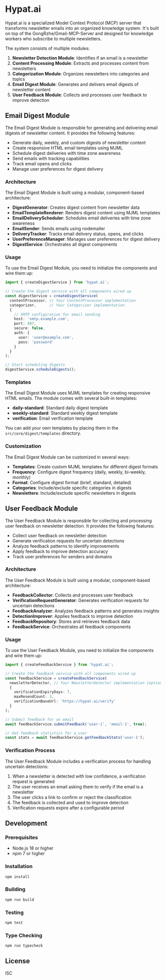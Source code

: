 # Hypat.ai

Hypat.ai is a specialized Model Context Protocol (MCP) server that transforms newsletter emails into an organized knowledge system. It's built on top of the GongRzhe/Gmail-MCP-Server and designed for knowledge workers who subscribe to multiple newsletters.

The system consists of multiple modules:

1. **Newsletter Detection Module**: Identifies if an email is a newsletter
2. **Content Processing Module**: Extracts and processes content from newsletters
3. **Categorization Module**: Organizes newsletters into categories and topics
4. **Email Digest Module**: Generates and delivers email digests of newsletter content
5. **User Feedback Module**: Collects and processes user feedback to improve detection

## Email Digest Module

The Email Digest Module is responsible for generating and delivering email digests of newsletter content. It provides the following features:

- Generate daily, weekly, and custom digests of newsletter content
- Create responsive HTML email templates using MJML
- Schedule digest deliveries with time zone awareness
- Send emails with tracking capabilities
- Track email opens and clicks
- Manage user preferences for digest delivery

### Architecture

The Email Digest Module is built using a modular, component-based architecture:

- **DigestGenerator**: Creates digest content from newsletter data
- **EmailTemplateRenderer**: Renders digest content using MJML templates
- **EmailDeliveryScheduler**: Schedules email deliveries with time zone awareness
- **EmailSender**: Sends emails using nodemailer
- **DeliveryTracker**: Tracks email delivery status, opens, and clicks
- **UserPreferenceManager**: Manages user preferences for digest delivery
- **DigestService**: Orchestrates all digest components

### Usage

To use the Email Digest Module, you need to initialize the components and wire them up:

```typescript
import { createDigestService } from 'hypat.ai';

// Create the digest service with all components wired up
const digestService = createDigestService(
  contentProcessor, // Your ContentProcessor implementation
  categorizer,      // Your Categorizer implementation
  {
    // SMTP configuration for email sending
    host: 'smtp.example.com',
    port: 587,
    secure: false,
    auth: {
      user: 'user@example.com',
      pass: 'password'
    }
  }
);

// Start scheduling digests
digestService.scheduleDigests();
```

### Templates

The Email Digest Module uses MJML templates for creating responsive HTML emails. The module comes with several built-in templates:

- **daily-standard**: Standard daily digest template
- **weekly-standard**: Standard weekly digest template
- **verification**: Email verification template

You can add your own templates by placing them in the `src/core/digest/templates` directory.

### Customization

The Email Digest Module can be customized in several ways:

- **Templates**: Create custom MJML templates for different digest formats
- **Frequency**: Configure digest frequency (daily, weekly, bi-weekly, monthly)
- **Format**: Configure digest format (brief, standard, detailed)
- **Categories**: Include/exclude specific categories in digests
- **Newsletters**: Include/exclude specific newsletters in digests

## User Feedback Module

The User Feedback Module is responsible for collecting and processing user feedback on newsletter detection. It provides the following features:

- Collect user feedback on newsletter detection
- Generate verification requests for uncertain detections
- Analyze feedback patterns to identify improvements
- Apply feedback to improve detection accuracy
- Track user preferences for senders and domains

### Architecture

The User Feedback Module is built using a modular, component-based architecture:

- **FeedbackCollector**: Collects and processes user feedback
- **VerificationRequestGenerator**: Generates verification requests for uncertain detections
- **FeedbackAnalyzer**: Analyzes feedback patterns and generates insights
- **DetectionImprover**: Applies feedback to improve detection
- **FeedbackRepository**: Stores and retrieves feedback data
- **FeedbackService**: Orchestrates all feedback components

### Usage

To use the User Feedback Module, you need to initialize the components and wire them up:

```typescript
import { createFeedbackService } from 'hypat.ai';

// Create the feedback service with all components wired up
const feedbackService = createFeedbackService(
  newsletterDetector, // Your NewsletterDetector implementation (optional)
  {
    verificationExpiryDays: 7,
    maxResendCount: 3,
    verificationBaseUrl: 'https://hypat.ai/verify'
  }
);

// Submit feedback for an email
await feedbackService.submitFeedback('user-1', 'email-1', true);

// Get feedback statistics for a user
const stats = await feedbackService.getFeedbackStats('user-1');
```

### Verification Process

The User Feedback Module includes a verification process for handling uncertain detections:

1. When a newsletter is detected with low confidence, a verification request is generated
2. The user receives an email asking them to verify if the email is a newsletter
3. The user clicks a link to confirm or reject the classification
4. The feedback is collected and used to improve detection
5. Verification requests expire after a configurable period

## Development

### Prerequisites

- Node.js 18 or higher
- npm 7 or higher

### Installation

```bash
npm install
```

### Building

```bash
npm run build
```

### Testing

```bash
npm test
```

### Type Checking

```bash
npm run typecheck
```

## License

ISC